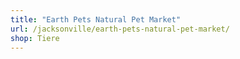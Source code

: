 ```yaml
---
title: "Earth Pets Natural Pet Market"
url: /jacksonville/earth-pets-natural-pet-market/
shop: Tiere
---
```

